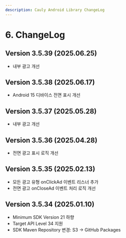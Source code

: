 ```yaml
---
description: Cauly Android Library ChangeLog
---
```


# 6. ChangeLog

## Version 3.5.39 (2025.06.25)

* 내부 광고 개선

## Version 3.5.38 (2025.06.17)

* Android 15 디바이스 전면 표시 개선

## Version 3.5.37 (2025.05.28)

* 내부 광고 개선

## Version 3.5.36 (2025.04.28)

* 전면 광고 표시 로직 개선

## Version 3.5.35 (2025.02.13)

* 모든 광고 유형 onClickAd 이벤트 리스너 추가
* 전면 광고 onCloseAd 이벤트 처리 로직 개선

## Version 3.5.34 (2025.01.10)

* Minimum SDK Version 21 하향
* Target API Level 34 지원
* SDK Maven Repository 변경: S3 → GitHub Packages
